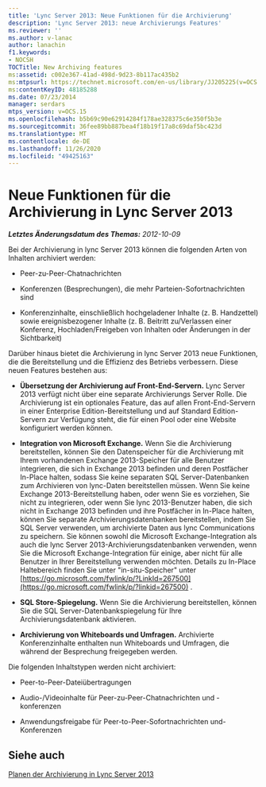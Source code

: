 ```yaml
---
title: 'Lync Server 2013: Neue Funktionen für die Archivierung'
description: 'Lync Server 2013: neue Archivierungs Features'
ms.reviewer: ''
ms.author: v-lanac
author: lanachin
f1.keywords:
- NOCSH
TOCTitle: New Archiving features
ms:assetid: c002e367-41ad-498d-9d23-8b117ac435b2
ms:mtpsurl: https://technet.microsoft.com/en-us/library/JJ205225(v=OCS.15)
ms:contentKeyID: 48185288
ms.date: 07/23/2014
manager: serdars
mtps_version: v=OCS.15
ms.openlocfilehash: b5b69c90e62914284f178ae328375c6e350f5b3e
ms.sourcegitcommit: 36fee89bb887bea4f18b19f17a8c69daf5bc423d
ms.translationtype: MT
ms.contentlocale: de-DE
ms.lasthandoff: 11/26/2020
ms.locfileid: "49425163"
---
```

# <a name="new-archiving-features-in-lync-server-2013"></a>Neue Funktionen für die Archivierung in Lync Server 2013

<div data-xmlns="http://www.w3.org/1999/xhtml">

<div class="topic" data-xmlns="http://www.w3.org/1999/xhtml" data-msxsl="urn:schemas-microsoft-com:xslt" data-cs="https://msdn.microsoft.com/">

<div data-asp="https://msdn2.microsoft.com/asp">



</div>

<div id="mainSection">

<div id="mainBody">

<span> </span>

_**Letztes Änderungsdatum des Themas:** 2012-10-09_

Bei der Archivierung in lync Server 2013 können die folgenden Arten von Inhalten archiviert werden:

  - Peer-zu-Peer-Chatnachrichten

  - Konferenzen (Besprechungen), die mehr Parteien-Sofortnachrichten sind

  - Konferenzinhalte, einschließlich hochgeladener Inhalte (z. B. Handzettel) sowie ereignisbezogener Inhalte (z. B. Beitritt zu/Verlassen einer Konferenz, Hochladen/Freigeben von Inhalten oder Änderungen in der Sichtbarkeit)

Darüber hinaus bietet die Archivierung in lync Server 2013 neue Funktionen, die die Bereitstellung und die Effizienz des Betriebs verbessern. Diese neuen Features bestehen aus:

  - **Übersetzung der Archivierung auf Front-End-Servern.**   Lync Server 2013 verfügt nicht über eine separate Archivierungs Server Rolle. Die Archivierung ist ein optionales Feature, das auf allen Front-End-Servern in einer Enterprise Edition-Bereitstellung und auf Standard Edition-Servern zur Verfügung steht, die für einen Pool oder eine Website konfiguriert werden können.

  - **Integration von Microsoft Exchange.**   Wenn Sie die Archivierung bereitstellen, können Sie den Datenspeicher für die Archivierung mit Ihrem vorhandenen Exchange 2013-Speicher für alle Benutzer integrieren, die sich in Exchange 2013 befinden und deren Postfächer In-Place halten, sodass Sie keine separaten SQL Server-Datenbanken zum Archivieren von lync-Daten bereitstellen müssen. Wenn Sie keine Exchange 2013-Bereitstellung haben, oder wenn Sie es vorziehen, Sie nicht zu integrieren, oder wenn Sie lync 2013-Benutzer haben, die sich nicht in Exchange 2013 befinden und ihre Postfächer in In-Place halten, können Sie separate Archivierungsdatenbanken bereitstellen, indem Sie SQL Server verwenden, um archivierte Daten aus lync Communications zu speichern. Sie können sowohl die Microsoft Exchange-Integration als auch die lync Server 2013-Archivierungsdatenbanken verwenden, wenn Sie die Microsoft Exchange-Integration für einige, aber nicht für alle Benutzer in Ihrer Bereitstellung verwenden möchten. Details zu In-Place Haltebereich finden Sie unter "in-situ-Speicher" unter [https://go.microsoft.com/fwlink/p/?LinkId=267500](https://go.microsoft.com/fwlink/p/?linkid=267500) .

  - **SQL Store-Spiegelung.**   Wenn Sie die Archivierung bereitstellen, können Sie die SQL Server-Datenbankspiegelung für Ihre Archivierungsdatenbank aktivieren.

  - **Archivierung von Whiteboards und Umfragen.**   Archivierte Konferenzinhalte enthalten nun Whiteboards und Umfragen, die während der Besprechung freigegeben werden.

Die folgenden Inhaltstypen werden nicht archiviert:

  - Peer-to-Peer-Dateiübertragungen

  - Audio-/Videoinhalte für Peer-zu-Peer-Chatnachrichten und -konferenzen

  - Anwendungsfreigabe für Peer-to-Peer-Sofortnachrichten und-Konferenzen

<div>

## <a name="see-also"></a>Siehe auch


[Planen der Archivierung in Lync Server 2013](lync-server-2013-planning-for-archiving.md)  
  

</div>

</div>

<span> </span>

</div>

</div>

</div>

